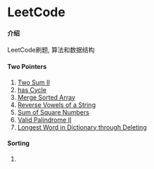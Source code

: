 # LeetCode
#### 介绍
LeetCode刷题, 算法和数据结构



#### Two Pointers

1. [Two Sum Ⅱ](./src/TwoPointers/TwoSum2.java)
2. [has Cycle](./src/TwoPointers/hasCycle.java)
3. [Merge Sorted Array](./src/TwoPointers/MergeSortedArray.java)
4. [Reverse Vowels of a String](./src/TwoPointers/ReverseVowelsOfaString.java)
5. [Sum of Square Numbers](./src/TwoPointers/SumofSquareNumbers.java)
6. [Valid Palindrome Ⅱ](./src/TwoPointers/ValidPalindrome2.java)
7. [Longest Word in Dictionary through Deleting](./src/TwoPointers/LongestWordinDictionarythroughDeleting.java)

#### Sorting 

1.
